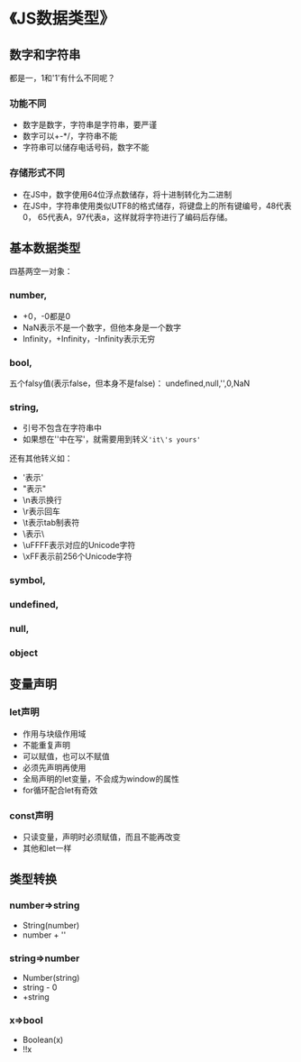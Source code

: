 # 《JS数据类型》
## 数字和字符串
都是一，1和'1'有什么不同呢？
### 功能不同
* 数字是数字，字符串是字符串，要严谨
* 数字可以+-*/，字符串不能
* 字符串可以储存电话号码，数字不能
### 存储形式不同
* 在JS中，数字使用64位浮点数储存，将十进制转化为二进制
* 在JS中，字符串使用类似UTF8的格式储存，将键盘上的所有键编号，48代表0， 65代表A，97代表a，这样就将字符进行了编码后存储。
## 基本数据类型
四基两空一对象：
### number,
* +0，-0都是0
* NaN表示不是一个数字，但他本身是一个数字
* Infinity，+Infinity，-Infinity表示无穷
### bool,
五个falsy值(表示false，但本身不是false)：
undefined,null,'',0,NaN
### string,
* 引号不包含在字符串中
* 如果想在''中在写'，就需要用到转义`'it\'s yours'`

还有其他转义如：
* \'表示'
* \"表示"
* \n表示换行
* \r表示回车
* \t表示tab制表符
* \\表示\
* \uFFFF表示对应的Unicode字符
* \xFF表示前256个Unicode字符
### symbol,

### undefined,

### null,

### object

## 变量声明
### let声明
* 作用与块级作用域
* 不能重复声明
* 可以赋值，也可以不赋值
* 必须先声明再使用
* 全局声明的let变量，不会成为window的属性
* for循环配合let有奇效
### const声明
* 只读变量，声明时必须赋值，而且不能再改变
* 其他和let一样 
## 类型转换
### number=>string
* String(number)
* number + ''
### string=>number
* Number(string)
* string - 0
* +string
### x=>bool
* Boolean(x)
* !!x 